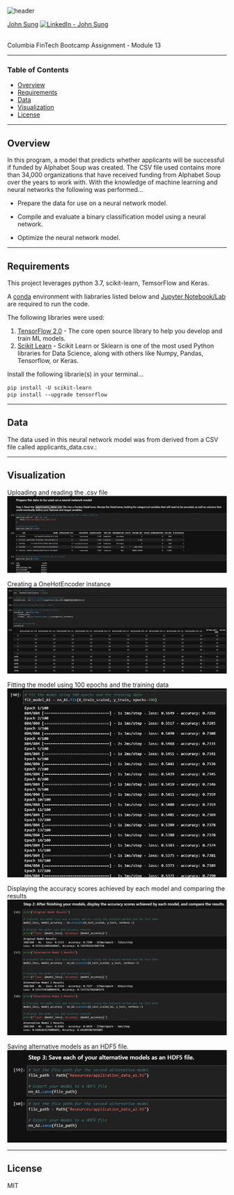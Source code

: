 ![header](https://capsule-render.vercel.app/api?type=waving&color=gradient&width=1000&height=200&section=header&text=Neural%20Network%20Model&fontSize=30&fontColor=black)

<!-- header is made with: https://github.com/kyechan99/capsule-render -->

[John Sung](https://linkedin.com/in/john-sung-3675569) [<img src="https://cdn2.auth0.com/docs/media/connections/linkedin.png" alt="LinkedIn -  John Sung" width=15/>](https://linkedin.com/in/john-sung-3675569/)

                                                             
<br>
Columbia FinTech Bootcamp Assignment - Module 13

---

### Table of Contents

* [Overview](#overview)
* [Requirements](#requirements)
* [Data](#data)
* [Visualization](#visualization)
* [License](#license)

---

## Overview

In this program, a model that predicts whether applicants will be successful if funded by Alphabet Soup was created. The CSV file used contains more than 34,000 organizations that have received funding from Alphabet Soup over the years to work with. With the knowledge of machine learning and neural networks the following was performed...

* Prepare the data for use on a neural network model.

* Compile and evaluate a binary classification model using a neural network.

* Optimize the neural network model.
 
---

## Requirements

This project leverages python 3.7, scikit-learn, TemsorFlow and Keras.

A [conda](https://docs.conda.io/en/latest/) environment with liabraries listed below and [Jupyter Notebook/Lab](https://jupyter.org/) are required to run the code.

The following libraries were used:

1. [TensorFlow 2.0](https://www.tensorflow.org/) - The core open source library to help you develop and train ML models.
2. [Scikit Learn](https://scikit-learn.org/stable/index.html) - Scikit Learn or Sklearn is one of the most used Python libraries for Data Science, along with others like Numpy, Pandas, Tensorflow, or Keras.


Install the following librarie(s) in your terminal...

    pip install -U scikit-learn
    pip install --upgrade tensorflow

---

## Data

The data used in this neural network model was from derived from a CSV file called applicants_data.csv.:

---

## Visualization

Uploading and reading the .csv file
![readcsv](Images/read_csv.PNG)

Creating a OneHotEncoder instance
![onehotencoder](Images/onehotencoder.PNG)

Fitting the model using 100 epochs and the training data
![fitmodel](Images/fit_model_100_epochs.PNG)

Displaying the accuracy scores achieved by each model and comparing the results
![three_models](Images/model_loss_model_accuracy_three_models.PNG)

Saving alternative models as an HDF5 file.
![altmodels](Images/alt_models_HDF5.PNG)

---

## License

MIT


